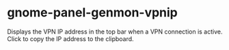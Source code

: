 # gnome-panel-genmon-vpnip
Displays the VPN IP address in the top bar when a VPN connection is active. Click to copy the IP address to the clipboard.
